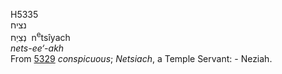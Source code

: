 <body>
  <p>H5335<br>  נציח  <br> נְצִיַח  ‎  n<sup>e</sup>tsı̂yach  <br><i>nets-ee‘-akh </i><br>From <a href="h5329.htm">5329</a>  <i>conspicuous</i>; <i>Netsiach</i>, a Temple Servant: - Neziah.<br></p>
 </body>